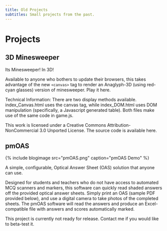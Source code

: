 ```yaml
---
title: Old Projects
subtitles: Small projects from the past.
---
```


# Projects

## 3D Minesweeper
Its Minesweeper! In 3D!

Available to anyone who bothers to update their browsers, this takes advantage of the new `<canvas>` tag to render an Anaglyph-3D (using red-cyan glasses) version of minesweeper. Play it here.

Technical Information: There are two display methods available. index_Canvas.html uses the canvas tag, while index_DOM.html uses DOM manipulation (specifically, a Javascript generated table). Both files make use of the same code in game.js.

This work is licensed under a Creative Commons Attribution-NonCommercial 3.0 Unported License. The source code is available here.

## pmOAS

{% include blogimage src="pmOAS.png" caption="pmOAS Demo" %}

A simple, configurable, Optical Answer Sheet (OAS) solution that anyone can use.

Designed for students and teachers who do not have access to automated MCQ scanners and markers, this software can quickly read shaded answers off the provided optical answer sheets. Simply print an OAS (sample PDF provided below), and use a digital camera to take photos of the completed sheets. The pmOAS software will read the answers and produce an Excel-compatible file with answers and scores automatically marked.

This project is currently not ready for release. Contact me if you would like to beta-test it.
